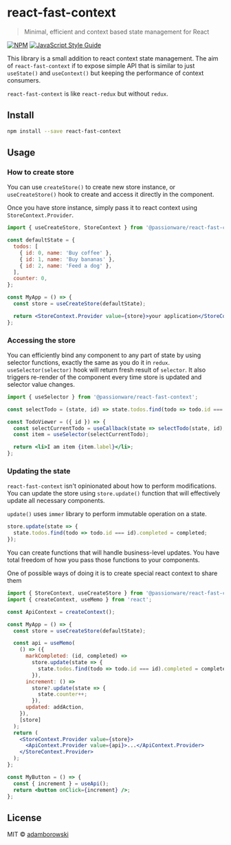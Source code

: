 # react-fast-context

> Minimal, efficient and context based state management for React

[![NPM](https://img.shields.io/npm/v/react-fast-context.svg)](https://www.npmjs.com/package/react-fast-context) [![JavaScript Style Guide](https://img.shields.io/badge/code_style-standard-brightgreen.svg)](https://standardjs.com)

This library is a small addition to react context state management.
The aim of `react-fast-context` if to expose simple API that is similar to just `useState()` and `useContext()`
but keeping the performance of context consumers.

`react-fast-context` is like `react-redux` but without `redux`.

## Install

```bash
npm install --save react-fast-context
```

## Usage

### How to create store

You can use `createStore()` to create new store instance, or `useCreateStore()`
hook to create and access it directly in the component.

Once you have store instance, simply pass it to react context using `StoreContext.Provider`.

```jsx
import { useCreateStore, StoreContext } from '@passionware/react-fast-context';

const defaultState = {
  todos: [
    { id: 0, name: 'Buy coffee' },
    { id: 1, name: 'Buy bananas' },
    { id: 2, name: 'Feed a dog' },
  ],
  counter: 0,
};

const MyApp = () => {
  const store = useCreateStore(defaultState);

  return <StoreContext.Provider value={store}>your application</StoreContext.Provider>;
};
```

### Accessing the store

You can efficiently bind any component to any part of state by using selector functions,
exactly the same as you do it in `redux`. `useSelector(selector)` hook will return fresh result of `selector`.
It also triggers re-render of the component every time store is updated and selector value changes.

```jsx
import { useSelector } from '@passionware/react-fast-context';

const selectTodo = (state, id) => state.todos.find(todo => todo.id === id);

const TodoViewer = ({ id }) => {
  const selectCurrentTodo = useCallback(state => selectTodo(state, id), [id]);
  const item = useSelector(selectCurrentTodo);

  return <li>I am item {item.label}</li>;
};
```

### Updating the state

`react-fast-context` isn't opinionated about how to perform modifications.
You can update the store using `store.update()` function that will effectively update all necessary components.

`update()` uses `immer` library to perform immutable operation on a state.

```jsx
store.update(state => {
  state.todos.find(todo => todo.id === id).completed = completed;
});
```

You can create functions that will handle business-level updates.
You have total freedom of how you pass those functions to your components.

One of possible ways of doing it is to create special react context to share them

```jsx
import { StoreContext, useCreateStore } from '@passionware/react-fast-context';
import { createContext, useMemo } from 'react';

const ApiContext = createContext();

const MyApp = () => {
  const store = useCreateStore(defaultState);

  const api = useMemo(
    () => ({
      markCompleted: (id, completed) =>
        store.update(state => {
          state.todos.find(todo => todo.id === id).completed = completed;
        }),
      increment: () =>
        store?.update(state => {
          state.counter++;
        }),
      updated: addAction,
    }),
    [store]
  );
  return (
    <StoreContext.Provider value={store}>
      <ApiContext.Provider value={api}>...</ApiContext.Provider>
    </StoreContext.Provider>
  );
};

const MyButton = () => {
  const { increment } = useApi();
  return <button onClick={increment} />;
};
```

## License

MIT © [adamborowski](https://github.com/adamborowski)
